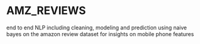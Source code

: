 # AMZ_REVIEWS
end to end NLP including cleaning, modeling and prediction using naive bayes on the amazon review dataset for insights on mobile phone features
